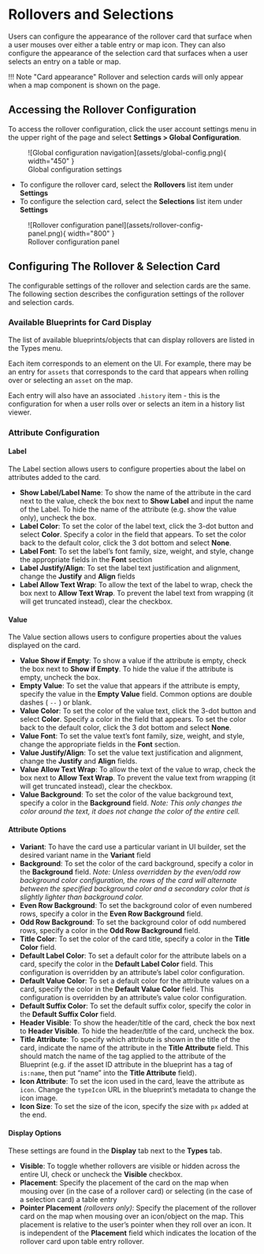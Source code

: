 # Rollovers and Selections

Users can configure the appearance of the rollover card that surface when a user mouses over either a table entry or map icon. They can also configure the appearance of the selection card that surfaces when a user selects an entry on a table or map.

!!! Note "Card appearance"
    Rollover and selection cards will only appear when a map component is shown on the page.

## Accessing the Rollover Configuration

To access the rollover configuration, click the user account settings menu in the upper right of the page and select **Settings > Global Configuration**. 

<figure markdown>
![Global configuration navigation](assets/global-config.png){ width="450" }
  <figcaption>Global configuration settings</figcaption>
</figure>

* To configure the rollover card, select the **Rollovers** list item under **Settings**
* To configure the selection card, select the **Selections** list item under **Settings**

<figure markdown>
![Rollover configuration panel](assets/rollover-config-panel.png){ width="800" }
  <figcaption>Rollover configuration panel</figcaption>
</figure>

## Configuring The Rollover & Selection Card

The configurable settings of the rollover and selection cards are the same. The following section describes the configuration settings of the rollover and selection cards.

### Available Blueprints for Card Display

The list of available blueprints/objects that can display rollovers are listed in the Types menu.

Each item corresponds to an element on the UI. For example, there may be an entry for `assets` that corresponds to the card that appears when rolling over or selecting an `asset` on the map. 

Each entry will also have an associated `.history` item - this is the configuration for when a user rolls over or selects an item in a history list viewer.

### Attribute Configuration

#### Label

The Label section allows users to configure properties about the label on attributes added to the card.

* **Show Label/Label Name**: To show the name of the attribute in the card next to the value, check the box next to **Show Label** and input the name of the Label. To hide the name of the attribute (e.g. show the value only), uncheck the box.
* **Label Color**: To set the color of the label text, click the 3-dot button and select **Color**. Specify a color in the field that appears. To set the color back to the default color, click the 3 dot bottom and select **None**.
* **Label Font**: To set the label’s font family, size, weight, and style, change the appropriate fields in the **Font** section
* **Label Justify/Align**: To set the label text justification and alignment, change the **Justify** and **Align** fields
* **Label Allow Text Wrap**: To allow the text of the label to wrap, check the box next to **Allow Text Wrap**. To prevent the label text from wrapping (it will get truncated instead), clear the checkbox.

#### Value

The Value section allows users to configure properties about the values displayed on the card.

* **Value Show if Empty**: To show a value if the attribute is empty, check the box next to **Show if Empty**. To hide the value if the attribute is empty, uncheck the box.
* **Empty Value**: To set the value that appears if the attribute is empty, specify the value in the **Empty Value** field. Common options are double dashes ( `--` ) or blank.
* **Value Color**: To set the color of the value text, click the 3-dot button and select **Color**. Specify a color in the field that appears. To set the color back to the default color, click the 3 dot bottom and select **None**.
* **Value Font**: To set the value text’s font family, size, weight, and style, change the appropriate fields in the **Font** section.
* **Value Justify/Align**: To set the value text justification and alignment, change the **Justify** and **Align** fields.
* **Value Allow Text Wrap**: To allow the text of the value to wrap, check the box next to **Allow Text Wrap**. To prevent the value text from wrapping (it will get truncated instead), clear the checkbox.
* **Value Background**: To set the color of the value background text, specify a color in the **Background** field. *Note: This only changes the color around the text, it does not change the color of the entire cell.*

#### Attribute Options

* **Variant**: To have the card use a particular variant in UI builder, set the desired variant name in the **Variant** field
* **Background**: To set the color of the card background, specify a color in the **Background** field. *Note: Unless overridden by the even/odd row background color configuration, the rows of the card will alternate between the specified background color and a secondary color that is slightly lighter than background color.*
* **Even Row Background**: To set the background color of even numbered rows, specify a color in the **Even Row Background** field.
* **Odd Row Background**: To set the background color of odd numbered rows, specify a color in the **Odd Row Background** field.
* **Title Color**: To set the color of the card title, specify a color in the **Title Color** field.
* **Default Label Color**: To set a default color for the attribute labels on a card, specify the color in the **Default Label Color** field. This configuration is overridden by an attribute’s label color configuration.
* **Default Value Color**: To set a default color for the attribute values on a card, specify the color in the **Default Value Color** field. This configuration is overridden by an attribute’s value color configuration.
* **Default Suffix Color**: To set the default suffix color, specify the color in the **Default Suffix Color** field.
* **Header Visible**: To show the header/title of the card, check the box next to **Header Visible**. To hide the header/title of the card, uncheck the box.
* **Title Attribute**: To specify which attribute is shown in the title of the card, indicate the name of the attribute in the **Title Attribute** field. This should match the name of the tag applied to the attribute of the Blueprint (e.g. if the asset ID attribute in the blueprint has a tag of `is:name`, then put “name” into the **Title Attribute** field).
* **Icon Attribute**: To set the icon used in the card, leave the attribute as `icon`. Change the `typeIcon` URL in the blueprint’s metadata to change the icon image.
* **Icon Size**: To set the size of the icon, specify the size with `px` added at the end.

#### Display Options

These settings are found in the **Display** tab next to the **Types** tab.

* **Visible**: To toggle whether rollovers are visible or hidden across the entire UI, check or uncheck the **Visible** checkbox.
* **Placement**: Specify the placement of the card on the map when mousing over (in the case of a rollover card) or selecting (in the case of a selection card) a table entry
* **Pointer Placement** *(rollovers only)*: Specify the placement of the rollover card on the map when mousing over an icon/object on the map. This placement is relative to the user’s pointer when they roll over an icon. It is independent of the **Placement** field which indicates the location of the rollover card upon table entry rollover.

